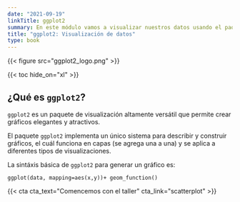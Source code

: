 ```yaml
---
date: "2021-09-19"
linkTitle: ggplot2
summary: En este módulo vamos a visualizar nuestros datos usando el paquete ggplot2.
title: "ggplot2: Visualización de datos"
type: book
---
```


{{< figure src="ggplot2_logo.png" >}}

{{< toc hide_on="xl" >}}

## ¿Qué es `ggplot2`?

`ggplot2` es un paquete de visualización altamente versátil que permite crear gráficos elegantes y atractivos.

El paquete `ggplot2` implementa un único sistema para describir y construir gráficos, el cuál funciona en capas (se agrega una a una) y se aplica a diferentes tipos de visualizaciones. 

La sintáxis básica de `ggplot2` para generar un gráfico es:

`ggplot(data, mapping=aes(x,y))+ geom_function()`


{{< cta cta_text="Comencemos con el taller" cta_link="scatterplot" >}}
